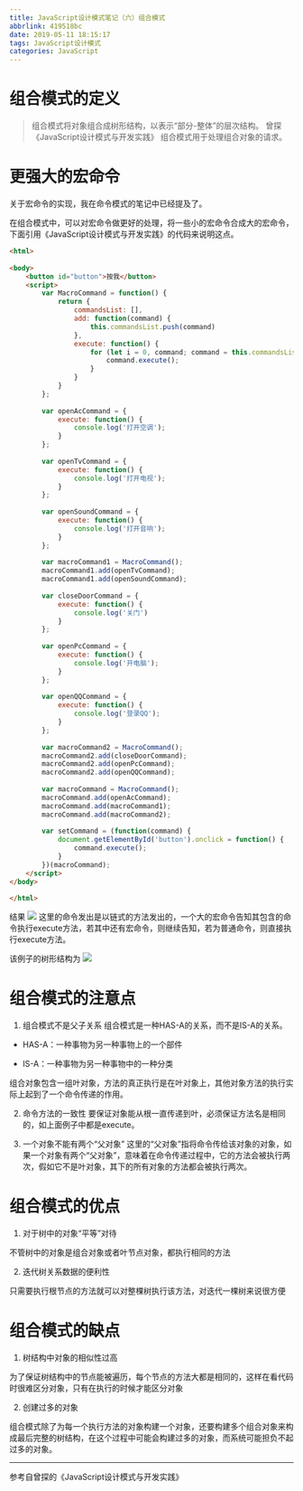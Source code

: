 ```yaml
---
title: JavaScript设计模式笔记（六）组合模式
abbrlink: 419518bc
date: 2019-05-11 18:15:17 
tags: JavaScript设计模式
categories: JavaScript
---
```

# 组合模式的定义
>组合模式将对象组合成树形结构，以表示“部分-整体”的层次结构。
>曾探《JavaScript设计模式与开发实践》
组合模式用于处理组合对象的请求。
<!-- more -->
# 更强大的宏命令
关于宏命令的实现，我在命令模式的笔记中已经提及了。

在组合模式中，可以对宏命令做更好的处理，将一些小的宏命令合成大的宏命令，下面引用《JavaScript设计模式与开发实践》的代码来说明这点。
```html
<html>
 
<body>
    <button id="button">按我</button>
    <script>
        var MacroCommand = function() {
            return {
                commandsList: [],
                add: function(command) {
                    this.commandsList.push(command)
                },
                execute: function() {
                    for (let i = 0, command; command = this.commandsList[i++];) {
                        command.execute();
                    }
                }
            }
        };
 
        var openAcCommand = {
            execute: function() {
                console.log('打开空调');
            }
        };
 
        var openTvCommand = {
            execute: function() {
                console.log('打开电视');
            }
        };
 
        var openSoundCommand = {
            execute: function() {
                console.log('打开音响');
            }
        };
 
        var macroCommand1 = MacroCommand();
        macroCommand1.add(openTvCommand);
        macroCommand1.add(openSoundCommand);
 
        var closeDoorCommand = {
            execute: function() {
                console.log('关门')
            }
        };
 
        var openPcCommand = {
            execute: function() {
                console.log('开电脑');
            }
        };
 
        var openQQCommand = {
            execute: function() {
                console.log('登录QQ');
            }
        };
 
        var macroCommand2 = MacroCommand();
        macroCommand2.add(closeDoorCommand);
        macroCommand2.add(openPcCommand);
        macroCommand2.add(openQQCommand);
 
        var macroCommand = MacroCommand();
        macroCommand.add(openAcCommand);
        macroCommand.add(macroCommand1);
        macroCommand.add(macroCommand2);
 
        var setCommand = (function(command) {
            document.getElementById('button').onclick = function() {
                command.execute();
            }
        })(macroCommand);
    </script>
</body>
 
</html>
```
结果
![](https://user-gold-cdn.xitu.io/2020/2/26/1707d55746ecdc67?w=897&h=261&f=png&s=37779)
这里的命令发出是以链式的方法发出的，一个大的宏命令告知其包含的命令执行execute方法，若其中还有宏命令，则继续告知，若为普通命令，则直接执行execute方法。

该例子的树形结构为
![](https://user-gold-cdn.xitu.io/2020/2/26/1707d55b7c037c43?w=1286&h=590&f=png&s=110878)

# 组合模式的注意点
1. 组合模式不是父子关系
组合模式是一种HAS-A的关系，而不是IS-A的关系。

* HAS-A：一种事物为另一种事物上的一个部件

* IS-A：一种事物为另一种事物中的一种分类

组合对象包含一组叶对象，方法的真正执行是在叶对象上，其他对象方法的执行实际上起到了一个命令传递的作用。

2. 命令方法的一致性
要保证对象能从根一直传递到叶，必须保证方法名是相同的，如上面例子中都是execute。

3. 一个对象不能有两个“父对象”
这里的“父对象”指将命令传给该对象的对象，如果一个对象有两个“父对象”，意味着在命令传递过程中，它的方法会被执行两次，假如它不是叶对象，其下的所有对象的方法都会被执行两次。

# 组合模式的优点
1. 对于树中的对象“平等”对待

不管树中的对象是组合对象或者叶节点对象，都执行相同的方法

2. 迭代树关系数据的便利性

只需要执行根节点的方法就可以对整棵树执行该方法，对迭代一棵树来说很方便

# 组合模式的缺点
1. 树结构中对象的相似性过高

为了保证树结构中的节点能被遍历，每个节点的方法大都是相同的，这样在看代码时很难区分对象，只有在执行的时候才能区分对象

2. 创建过多的对象

组合模式除了为每一个执行方法的对象构建一个对象，还要构建多个组合对象来构成最后完整的树结构，在这个过程中可能会构建过多的对象，而系统可能担负不起过多的对象。

---
参考自曾探的《JavaScript设计模式与开发实践》